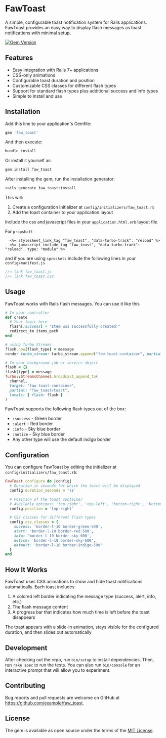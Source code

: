 # FawToast
A simple, configurable toast notification system for Rails applications. FawToast provides an easy way to display flash messages as toast notifications with minimal setup.

[![Gem Version](https://badge.fury.io/rb/faw_toast.svg)](https://badge.fury.io/rb/faw_toast)

## Features

- Easy integration with Rails 7+ applications
- CSS-only animations
- Configurable toast duration and position
- Customizable CSS classes for different flash types
- Support for standard flash types plus additional success and info types
- Simple to install and use

## Installation

Add this line to your application's Gemfile:

```ruby
gem 'faw_toast'
```

And then execute:

```bash
bundle install
```

Or install it yourself as:

```bash
gem install faw_toast
```

After installing the gem, run the installation generator:

```bash
rails generate faw_toast:install
```

This will:
1. Create a configuration initializer at `config/initializers/faw_toast.rb`
2. Add the toast container to your application layout

Include the css and javascript files in your `application.html.erb` layout file.

For `propshaft`
```erb
  <%= stylesheet_link_tag "faw_toast", "data-turbo-track": "reload" %>
  <%= javascript_include_tag "faw_toast", "data-turbo-track": "reload", type: "module" %>
```
and if you are using `sprockets` include the following lines in your `config/manifest.js`
```javascript
//= link faw_toast.js
//= link faw_toast.css
```

## Usage

FawToast works with Rails flash messages. You can use it like this

```ruby
# In your controller
def create
  # Your logic here
  flash[:success] = "Item was successfully created!"
  redirect_to items_path
end

# using Turbo Streams
flash.now[flash_type] = message
render turbo_stream: turbo_stream.append("faw-toast-container", partial: "faw_toast/toast"), status: status

```

```ruby
# In your background job or service object
flash = {}
flash[type] = message
Turbo::StreamsChannel.broadcast_append_to(
  channel,
  target: "faw-toast-container",
  partial: "faw_toast/toast",
  locals: { flash: flash }
)
```

FawToast supports the following flash types out of the box:
- `:success` - Green border
- `:alert` - Red border
- `:info` - Sky blue border
- `:notice` - Sky blue border
- Any other type will use the default indigo border

## Configuration

You can configure FawToast by editing the initializer at `config/initializers/faw_toast.rb`:

```ruby
FawToast.configure do |config|
  # Duration in seconds for which the toast will be displayed
  config.duration_seconds = '7s'

  # Position of the toast container
  # Available options: 'top-right', 'top-left', 'bottom-right', 'bottom-left', 'top-center', 'bottom-center'
  config.position = 'top-right'

  # CSS classes for different flash types
  config.css_classes = {
    success: 'border-l-10 border-green-500',
    alert: 'border-l-10 border-red-500',
    info: 'border-l-10 border-sky-600',
    notice: 'border-l-10 border-sky-600',
    default: 'border-l-10 border-indigo-500'
  }
end
```

## How It Works

FawToast uses CSS animations to show and hide toast notifications automatically. Each toast includes:

1. A colored left border indicating the message type (success, alert, info, etc.)
2. The flash message content
3. A progress bar that indicates how much time is left before the toast disappears

The toast appears with a slide-in animation, stays visible for the configured duration, and then slides out automatically

## Development

After checking out the repo, run `bin/setup` to install dependencies. Then, run `rake spec` to run the tests. You can also run `bin/console` for an interactive prompt that will allow you to experiment.

## Contributing

Bug reports and pull requests are welcome on GitHub at https://github.com/example/faw_toast.

## License

The gem is available as open source under the terms of the [MIT License](https://opensource.org/licenses/MIT).
